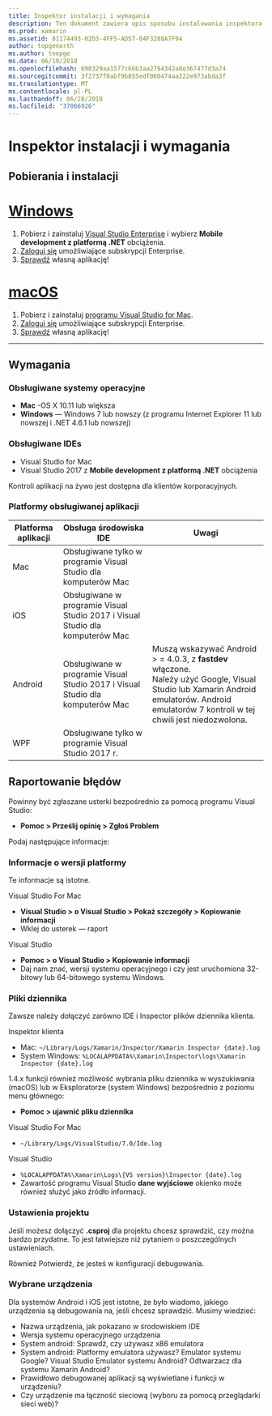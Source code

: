 ```yaml
---
title: Inspektor instalacji i wymagania
description: Ten dokument zawiera opis sposobu instalowania inspektora Xamarin i omówiono obsługiwany system operacyjny, IDEs i platform aplikacji.
ms.prod: xamarin
ms.assetid: 81174493-02D3-4FF5-AD57-04F3288A7F94
author: topgenorth
ms.author: toopge
ms.date: 06/19/2018
ms.openlocfilehash: 690329aa1577c66b3aa2794342a8e367477d3a74
ms.sourcegitcommit: 3f2737f8abf9b855edf060474aa222e973abda3f
ms.translationtype: MT
ms.contentlocale: pl-PL
ms.lasthandoff: 06/28/2018
ms.locfileid: "37066926"
---
```

# <a name="inspector-installation-and-requirements"></a>Inspektor instalacji i wymagania

## <a name="download-and-installation"></a>Pobierania i instalacji

# <a name="windowstabwindows"></a>[Windows](#tab/windows)

1. Pobierz i zainstaluj [Visual Studio Enterprise](https://visualstudio.microsoft.com/vs/) i wybierz **Mobile development z platformą .NET** obciążenia.
1. [Zaloguj się](https://docs.microsoft.com/visualstudio/ide/signing-in-to-visual-studio) umożliwiające subskrypcji Enterprise.
1. [Sprawdź](~/tools/inspector/inspect.md) własną aplikację!

# <a name="macostabmacos"></a>[macOS](#tab/macos)

1. Pobierz i zainstaluj [programu Visual Studio for Mac](https://visualstudio.microsoft.com/vs/mac/).
1. [Zaloguj się](https://docs.microsoft.com/visualstudio/mac/activation) umożliwiające subskrypcji Enterprise.
1. [Sprawdź](~/tools/inspector/inspect.md) własną aplikację!

-----

## <a name="requirements"></a>Wymagania

### <a name="supported-operating-systems"></a>Obsługiwane systemy operacyjne

- **Mac** -OS X 10.11 lub większa
- **Windows** — Windows 7 lub nowszy (z programu Internet Explorer 11 lub nowszej i .NET 4.6.1 lub nowszej)

### <a name="supported-ides"></a>Obsługiwane IDEs

- Visual Studio for Mac
- Visual Studio 2017 z **Mobile development z platformą .NET** obciążenia

Kontroli aplikacji na żywo jest dostępna dla klientów korporacyjnych.

<a name="supported-platforms" />

### <a name="supported-app-platforms"></a>Platformy obsługiwanej aplikacji

|Platforma aplikacji|Obsługa środowiska IDE|Uwagi|
|--- |--- |--- |
|Mac|Obsługiwane tylko w programie Visual Studio dla komputerów Mac|
|iOS|Obsługiwane w programie Visual Studio 2017 i Visual Studio dla komputerów Mac| |
|Android|Obsługiwane w programie Visual Studio 2017 i Visual Studio dla komputerów Mac|Muszą wskazywać Android > = 4.0.3, z **fastdev** włączone.<br />Należy użyć Google, Visual Studio lub Xamarin Android emulatorów. Android emulatorów 7 kontroli w tej chwili jest niedozwolona.|
|WPF|Obsługiwane tylko w programie Visual Studio 2017 r.|

<a name="reporting-bugs" />

## <a name="reporting-bugs"></a>Raportowanie błędów

Powinny być zgłaszane usterki bezpośrednio za pomocą programu Visual Studio:

- **Pomoc > Prześlij opinię > Zgłoś Problem**

Podaj następujące informacje:

### <a name="platform-version-information"></a>Informacje o wersji platformy

Te informacje są istotne.

Visual Studio For Mac

- **Visual Studio > o Visual Studio > Pokaż szczegóły > Kopiowanie informacji**
- Wklej do usterek — raport

Visual Studio

- **Pomoc > o Visual Studio > Kopiowanie informacji**
- Daj nam znać, wersji systemu operacyjnego i czy jest uruchomiona 32-bitowy lub 64-bitowego systemu Windows.

### <a name="log-files"></a>Pliki dziennika

Zawsze należy dołączyć zarówno IDE i Inspector plików dziennika klienta.

Inspektor klienta

- Mac: `~/Library/Logs/Xamarin/Inspector/Xamarin Inspector {date}.log`
- System Windows: `%LOCALAPPDATA%\Xamarin\Inspector\logs\Xamarin Inspector {date}.log`

1.4.x funkcji również możliwość wybrania pliku dziennika w wyszukiwania (macOS) lub w Eksploratorze (system Windows) bezpośrednio z poziomu menu głównego:

- **Pomoc > ujawnić pliku dziennika**

Visual Studio For Mac

- `~/Library/Logs/VisualStudio/7.0/Ide.log`

Visual Studio

- `%LOCALAPPDATA%\Xamarin\Logs\{VS version}\Inspector {date}.log`
- Zawartość programu Visual Studio **dane wyjściowe** okienko może również służyć jako źródło informacji.

### <a name="project-settings"></a>Ustawienia projektu

Jeśli możesz dołączyć **.csproj** dla projektu chcesz sprawdzić, czy można bardzo przydatne. To jest łatwiejsze niż pytaniem o poszczególnych ustawieniach.

Również Potwierdź, że jesteś w konfiguracji debugowania.

### <a name="selected-devices"></a>Wybrane urządzenia

Dla systemów Android i iOS jest istotne, że było wiadomo, jakiego urządzenia są debugowania na, jeśli chcesz sprawdzić. Musimy wiedzieć:

- Nazwa urządzenia, jak pokazano w środowiskiem IDE
- Wersja systemu operacyjnego urządzenia
- System android: Sprawdź, czy używasz x86 emulatora
- System android: Platformy emulatora używasz? Emulator systemu Google? Visual Studio Emulator systemu Android? Odtwarzacz dla systemu Xamarin Android?
- Prawidłowo debugowanej aplikacji są wyświetlane i funkcji w urządzeniu?
- Czy urządzenie ma łączność sieciową (wyboru za pomocą przeglądarki sieci web)?

[client-bugs]: https://github.com/Microsoft/workbooks/issues/new
